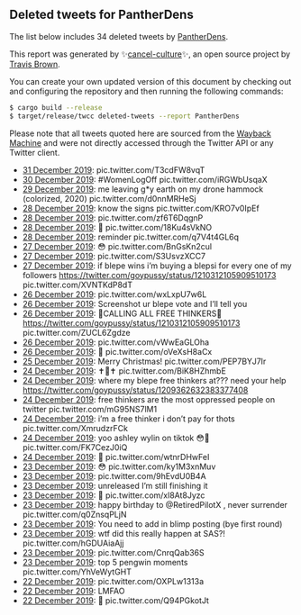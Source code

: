 ## Deleted tweets for PantherDens

The list below includes 34 deleted tweets by
[PantherDens](https://twitter.com/PantherDens).



This report was generated by ✨[cancel-culture](https://github.com/travisbrown/cancel-culture)✨,
an open source project by [Travis Brown](https://twitter.com/travisbrown).

You can create your own updated version of this document by checking out and configuring the
repository and then running the following commands:

```bash
$ cargo build --release
$ target/release/twcc deleted-tweets --report PantherDens
```

Please note that all tweets quoted here are sourced from the
[Wayback Machine](https://web.archive.org) and were not directly accessed through the Twitter API or
any Twitter client.

* [31 December 2019](https://web.archive.org/web/20191231074925/https://twitter.com/PantherDens/status/1211888098356977664): pic.twitter.com/T3cdFW8vqT <!--1211888098356977664-->
* [30 December 2019](https://web.archive.org/web/20191231190701/https://twitter.com/PantherDens/status/1211470034884874240): #WomenLogOff  pic.twitter.com/iRGWbUsqaX <!--1211470034884874240-->
* [29 December 2019](https://web.archive.org/web/20191229145806/https://twitter.com/PantherDens/status/1211145069065129985): me leaving g*y earth on my drone hammock (colorized, 2020) pic.twitter.com/d0nnMRHeSj <!--1211145069065129985-->
* [28 December 2019](https://web.archive.org/web/20191229072215/https://twitter.com/PantherDens/status/1210999854975111169): know the signs pic.twitter.com/KRO7v0IpEf <!--1210999854975111169-->
* [28 December 2019](https://web.archive.org/web/20191228100959/https://twitter.com/PantherDens/status/1210799408251408386): pic.twitter.com/zf6T6DqgnP <!--1210800386736476160-->
* [28 December 2019](https://web.archive.org/web/20191228100959/https://twitter.com/PantherDens/status/1210799408251408386): 😤 pic.twitter.com/18Ku4sVkNO <!--1210799408251408386-->
* [28 December 2019](https://web.archive.org/web/20191228095010/https://twitter.com/PantherDens/status/1210764816329035777): reminder pic.twitter.com/q7V4t4GL6q <!--1210764816329035777-->
* [27 December 2019](https://web.archive.org/web/20191229144856/https://twitter.com/PantherDens/status/1210707379718938624): 😳 pic.twitter.com/BnGsKn2cul <!--1210707379718938624-->
* [27 December 2019](https://web.archive.org/web/20191230053823/https://twitter.com/PantherDens/status/1210613194353459202): pic.twitter.com/S3UsvzXCC7 <!--1210613194353459202-->
* [27 December 2019](https://web.archive.org/web/20191227015238/https://twitter.com/PantherDens/status/1210357655044263941): if blepe wins i’m buying a blepsi for every one of my followers  https://twitter.com/goypussy/status/1210312105909510173  pic.twitter.com/XVNTKdP8dT <!--1210357655044263941-->
* [26 December 2019](https://web.archive.org/web/20191227000544/https://twitter.com/PantherDens/status/1210348302643924993): pic.twitter.com/wxLxpU7w6L <!--1210348857848139776-->
* [26 December 2019](https://web.archive.org/web/20191227000544/https://twitter.com/PantherDens/status/1210348302643924993): Screenshot ur blepe vote and I’ll tell you <!--1210348302643924993-->
* [26 December 2019](https://web.archive.org/web/20191226235005/https://twitter.com/PantherDens/status/1210346693813780481): 🚨CALLING ALL FREE THINKERS🚨  https://twitter.com/goypussy/status/1210312105909510173  pic.twitter.com/ZUCL6Zgdze <!--1210346693813780481-->
* [26 December 2019](https://web.archive.org/web/20191226195102/https://twitter.com/PantherDens/status/1210283384909574148): pic.twitter.com/vWwEaGLOha <!--1210283384909574148-->
* [26 December 2019](https://web.archive.org/web/20191226171427/https://twitter.com/PantherDens/status/1210244482853150720): 🐧 pic.twitter.com/oVeXsH8aCx <!--1210244482853150720-->
* [25 December 2019](https://web.archive.org/web/20191225170449/https://twitter.com/PantherDens/status/1209881497861275648): Merry Christmas! pic.twitter.com/PEP7BYJ7Ir <!--1209881497861275648-->
* [24 December 2019](https://web.archive.org/web/20191224194247/https://twitter.com/PantherDens/status/1209556247093137410): ✝️🎄✝️ pic.twitter.com/BiK8HZhmbE <!--1209556247093137410-->
* [24 December 2019](https://web.archive.org/web/20191224172525/https://twitter.com/PantherDens/status/1209524098071748609): where my blepe free thinkers at??? need your help https://twitter.com/goypussy/status/1209362632383377408 <!--1209524098071748609-->
* [24 December 2019](https://web.archive.org/web/20191224171102/https://twitter.com/PantherDens/status/1209518683275636738): free thinkers are the most oppressed people on twitter pic.twitter.com/mG95NS7lM1 <!--1209518683275636738-->
* [24 December 2019](https://web.archive.org/web/20191224044511/https://twitter.com/PantherDens/status/1209333886725083136): i’m a free thinker i don’t pay for thots pic.twitter.com/XmrudzrFCk <!--1209333886725083136-->
* [24 December 2019](https://web.archive.org/web/20191224024023/https://twitter.com/PantherDens/status/1209300664725200896): yoo ashley wylin on tiktok 😳🤔 pic.twitter.com/FK7CezJ0iQ <!--1209300664725200896-->
* [24 December 2019](https://web.archive.org/web/20191224015828/https://twitter.com/PantherDens/status/1209291648095735808): 🤭 pic.twitter.com/wtnrDHwFeI <!--1209291648095735808-->
* [23 December 2019](https://web.archive.org/web/20191223231136/https://twitter.com/PantherDens/status/1209245043678203906): 😳 pic.twitter.com/ky1M3xnMuv <!--1209245043678203906-->
* [23 December 2019](https://web.archive.org/web/20191223211426/https://twitter.com/PantherDens/status/1209209472872329216): pic.twitter.com/9hEvdU0B4A <!--1209209472872329216-->
* [23 December 2019](https://web.archive.org/web/20191223212628/https://twitter.com/PantherDens/status/1209178926838435852): unreleased I’m still finishing it <!--1209190253560512513-->
* [23 December 2019](https://web.archive.org/web/20191223212628/https://twitter.com/PantherDens/status/1209178926838435852): 🤣 pic.twitter.com/xl8At8Jyzc <!--1209178926838435852-->
* [23 December 2019](https://web.archive.org/web/20191223190443/https://twitter.com/PantherDens/status/1209171974120988674): happy birthday to  @RetiredPilotX , never surrender pic.twitter.com/q0ZnsqPLjN <!--1209171974120988674-->
* [23 December 2019](https://web.archive.org/web/20191223194106/https://twitter.com/PantherDens/status/1209168544191176704): You need to add in blimp posting (bye first round) <!--1209168544191176704-->
* [23 December 2019](https://web.archive.org/web/20191223101253/https://twitter.com/PantherDens/status/1208943865224466432): wtf did this really happen at SAS?! pic.twitter.com/hGDUAiaAjj <!--1208943865224466432-->
* [23 December 2019](https://web.archive.org/web/20191223033745/https://twitter.com/PantherDens/status/1208928863163756545): pic.twitter.com/CnrqQab36S <!--1208928863163756545-->
* [23 December 2019](https://web.archive.org/web/20191223031554/https://twitter.com/PantherDens/status/1208907209469333504): top 5 pengwin moments pic.twitter.com/YhVeWytGHT <!--1208907209469333504-->
* [22 December 2019](https://web.archive.org/web/20191222232139/https://twitter.com/PantherDens/status/1208886803987611648): pic.twitter.com/OXPLw1313a <!--1208886803987611648-->
* [22 December 2019](https://web.archive.org/web/20191222214104/https://twitter.com/PantherDens/status/1208847797149216769): LMFAO <!--1208848481131081728-->
* [22 December 2019](https://web.archive.org/web/20191222214104/https://twitter.com/PantherDens/status/1208847797149216769): 🤔 pic.twitter.com/Q94PGkotJt <!--1208847797149216769-->
